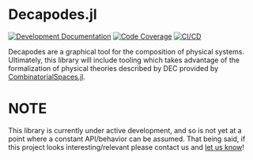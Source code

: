 # Decapodes.jl

[![Development Documentation](https://img.shields.io/badge/docs-dev-blue.svg)](https://AlgebraicJulia.github.io/Decapodes.jl/dev)
[![Code Coverage](https://codecov.io/gh/AlgebraicJulia/Decapodes.jl/branch/main/graph/badge.svg)](https://codecov.io/gh/AlgebraicJulia/Decapodes.jl)
[![CI/CD](https://github.com/AlgebraicJulia/Decapodes.jl/actions/workflows/julia_ci.yml/badge.svg)](https://github.com/AlgebraicJulia/Decapodes.jl/actions/workflows/julia_ci.yml)

Decapodes are a graphical tool for the composition of physical systems.
Ultimately, this library will include tooling which takes advantage of the
formalization of physical theories described by DEC provided by
[CombinatorialSpaces.jl](https://algebraicjulia.github.io/CombinatorialSpaces.jl/dev/).

# NOTE

This library is currently under active development, and so is not yet at a
point where a constant API/behavior can be assumed. That being said, if this
project looks interesting/relevant please contact us and
[let us know](https://www.algebraicjulia.org/#contributing)!
